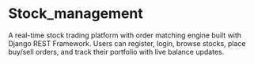 # Stock_management
A real-time stock trading platform with order matching engine built with Django REST Framework. Users can register, login, browse stocks, place buy/sell orders, and track their portfolio with live balance updates.
